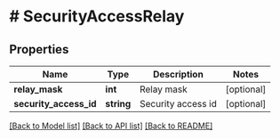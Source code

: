 # # SecurityAccessRelay

## Properties

Name | Type | Description | Notes
------------ | ------------- | ------------- | -------------
**relay_mask** | **int** | Relay mask | [optional]
**security_access_id** | **string** | Security access id | [optional]

[[Back to Model list]](../../README.md#models) [[Back to API list]](../../README.md#endpoints) [[Back to README]](../../README.md)
